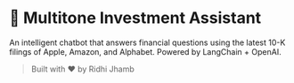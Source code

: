 # 💸 Multitone Investment Assistant

An intelligent chatbot that answers financial questions using the latest 10-K filings of Apple, Amazon, and Alphabet. Powered by LangChain + OpenAI.

> Built with ❤️ by Ridhi Jhamb